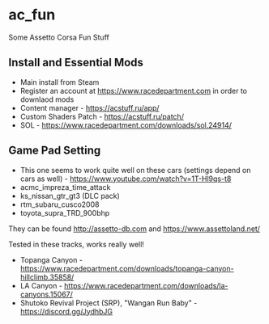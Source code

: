 # ac_fun
Some Assetto Corsa Fun Stuff

## Install and Essential Mods
 - Main install from Steam
 - Register an account at https://www.racedepartment.com in order to downlaod mods
 - Content manager - https://acstuff.ru/app/
 - Custom Shaders Patch - https://acstuff.ru/patch/
 - SOL - https://www.racedepartment.com/downloads/sol.24914/

## Game Pad Setting
 - This one seems to work quite well on these cars (settings depend on cars as well) - https://www.youtube.com/watch?v=1T-Hl9qs-t8
 - acmc_impreza_time_attack
 - ks_nissan_gtr_gt3 (DLC pack)
 - rtm_subaru_cusco2008
 - toyota_supra_TRD_900bhp

  They can be found http://assetto-db.com and https://www.assettoland.net/
  
  Tested in these tracks, works really well!
 - Topanga Canyon - https://www.racedepartment.com/downloads/topanga-canyon-hillclimb.35858/
 - LA Canyon - https://www.racedepartment.com/downloads/la-canyons.15067/
 - Shutoko Revival Project (SRP), "Wangan Run Baby" - https://discord.gg/JydhbJG


